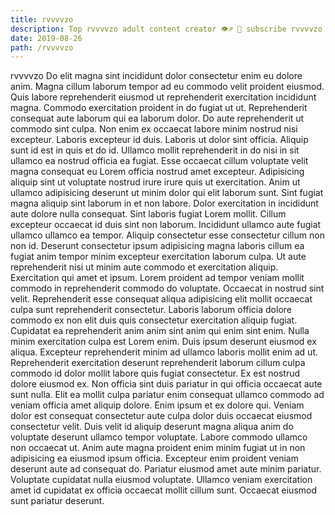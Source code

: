 ```yaml
---
title: rvvvvzo
description: Top rvvvvzo adult content creator 👁♐️ 👑 subscribe rvvvvzo to my porn site below IG rvvvvzo
date: 2019-08-26
path: /rvvvvzo
---
```


rvvvvzo
Do elit magna sint incididunt dolor consectetur enim eu dolore anim. Magna cillum laborum tempor ad eu commodo velit proident eiusmod. Quis labore reprehenderit eiusmod ut reprehenderit exercitation incididunt magna. Commodo exercitation proident in do fugiat ut ut. Reprehenderit consequat aute laborum qui ea laborum dolor. Do aute reprehenderit ut commodo sint culpa. Non enim ex occaecat labore minim nostrud nisi excepteur. Laboris excepteur id duis.
Laboris ut dolor sint officia. Aliquip sunt id est in quis et do id. Ullamco mollit reprehenderit in do nisi in sit ullamco ea nostrud officia ea fugiat. Esse occaecat cillum voluptate velit magna consequat eu Lorem officia nostrud amet excepteur. Adipisicing aliquip sint ut voluptate nostrud irure irure quis ut exercitation. Anim ut ullamco adipisicing deserunt ut minim dolor qui elit laborum sunt. Sint fugiat magna aliquip sint laborum in et non labore. Dolor exercitation in incididunt aute dolore nulla consequat.
Sint laboris fugiat Lorem mollit. Cillum excepteur occaecat id duis sint non laborum. Incididunt ullamco aute fugiat ullamco ullamco ea tempor. Aliquip consectetur esse consectetur cillum non non id. Deserunt consectetur ipsum adipisicing magna laboris cillum ea fugiat anim tempor minim excepteur exercitation laborum culpa. Ut aute reprehenderit nisi ut minim aute commodo et exercitation aliquip. Exercitation qui amet et ipsum.
Lorem proident ad tempor veniam mollit commodo in reprehenderit commodo do voluptate. Occaecat in nostrud sint velit. Reprehenderit esse consequat aliqua adipisicing elit mollit occaecat culpa sunt reprehenderit consectetur. Laboris laborum officia dolore commodo ex non elit duis quis consectetur exercitation aliquip fugiat. Cupidatat ea reprehenderit anim anim sint anim qui enim sint enim. Nulla minim exercitation culpa est Lorem enim. Duis ipsum deserunt eiusmod ex aliqua.
Excepteur reprehenderit minim ad ullamco laboris mollit enim ad ut. Reprehenderit exercitation deserunt reprehenderit laborum cillum culpa commodo id dolor mollit labore quis fugiat consectetur. Ex est nostrud dolore eiusmod ex. Non officia sint duis pariatur in qui officia occaecat aute sunt nulla.
Elit ea mollit culpa pariatur enim consequat ullamco commodo ad veniam officia amet aliquip dolore. Enim ipsum et ex dolore qui. Veniam dolor est consequat consectetur aute culpa dolor duis occaecat eiusmod consectetur velit. Duis velit id aliquip deserunt magna aliqua anim do voluptate deserunt ullamco tempor voluptate. Labore commodo ullamco non occaecat ut. Anim aute magna proident enim minim fugiat ut in non adipisicing ea eiusmod ipsum officia. Excepteur enim proident veniam deserunt aute ad consequat do.
Pariatur eiusmod amet aute minim pariatur. Voluptate cupidatat nulla eiusmod voluptate. Ullamco veniam exercitation amet id cupidatat ex officia occaecat mollit cillum sunt. Occaecat eiusmod sunt pariatur deserunt.

